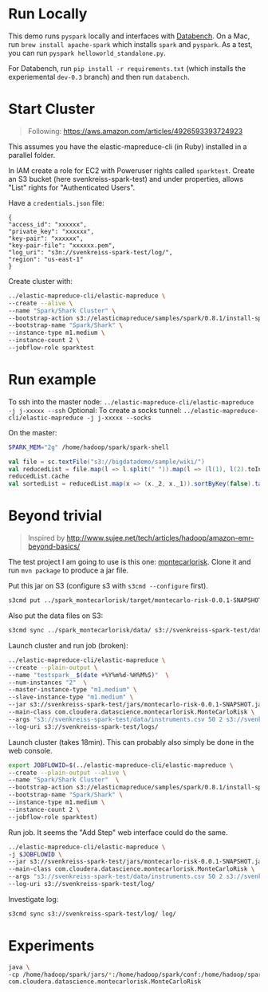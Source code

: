# Run Locally

This demo runs `pyspark` locally and interfaces with [Databench](https://github.com/svenkreiss/databench). On a Mac, run `brew install apache-spark` which installs `spark` and `pyspark`. As a test, you can run `pyspark helloworld_standalone.py`.

For Databench, run `pip install -r requirements.txt` (which installs the experiemental `dev-0.3` branch) and then run `databench`.


# Start Cluster

> Following: https://aws.amazon.com/articles/4926593393724923

This assumes you have the elastic-mapreduce-cli (in Ruby) installed in a parallel folder.

In IAM create a role for EC2 with Poweruser rights called `sparktest`.
Create an S3 bucket (here svenkreiss-spark-test) and under properties, allows "List" rights for "Authenticated Users".

Have a `credentials.json` file:

```
{
"access_id": "xxxxxx",
"private_key": "xxxxxx",
"key-pair": "xxxxxx",
"key-pair-file": "xxxxxx.pem",
"log_uri": "s3n://svenkreiss-spark-test/log/",
"region": "us-east-1"
}
```

Create cluster with:

```bash
../elastic-mapreduce-cli/elastic-mapreduce \
--create --alive \
--name "Spark/Shark Cluster" \
--bootstrap-action s3://elasticmapreduce/samples/spark/0.8.1/install-spark-shark.sh \
--bootstrap-name "Spark/Shark" \
--instance-type m1.medium \
--instance-count 2 \
--jobflow-role sparktest
```


# Run example

To ssh into the master node: `../elastic-mapreduce-cli/elastic-mapreduce -j j-xxxxx --ssh`
Optional: To create a socks tunnel: `../elastic-mapreduce-cli/elastic-mapreduce -j j-xxxxx --socks`

On the master:

```bash
SPARK_MEM="2g" /home/hadoop/spark/spark-shell
```

```scala
val file = sc.textFile("s3://bigdatademo/sample/wiki/")
val reducedList = file.map(l => l.split(" ")).map(l => (l(1), l(2).toInt)).reduceByKey(_+_, 3)
reducedList.cache
val sortedList = reducedList.map(x => (x._2, x._1)).sortByKey(false).take(50)
```


# Beyond trivial

> Inspired by http://www.sujee.net/tech/articles/hadoop/amazon-emr-beyond-basics/

The test project I am going to use is this one: [montecarlorisk](https://github.com/sryza/montecarlorisk). Clone it and run `mvn package` to produce a jar file.

Put this jar on S3 (configure s3 with `s3cmd --configure` first).

```bash
s3cmd put ../spark_montecarlorisk/target/montecarlo-risk-0.0.1-SNAPSHOT.jar s3://svenkreiss-spark-test/jars/
```

Also put the data files on S3:

```bash
s3cmd sync ../spark_montecarlorisk/data/ s3://svenkreiss-spark-test/data/
```

Launch cluster and run job (broken):

```bash
../elastic-mapreduce-cli/elastic-mapreduce \
--create --plain-output \
--name "testspark__$(date +%Y%m%d-%H%M%S)"  \
--num-instances "2"  \
--master-instance-type "m1.medium" \
--slave-instance-type "m1.medium" \
--jar s3://svenkreiss-spark-test/jars/montecarlo-risk-0.0.1-SNAPSHOT.jar \
--main-class com.cloudera.datascience.montecarlorisk.MonteCarloRisk \
--args "s3://svenkreiss-spark-test/data/instruments.csv 50 2 s3://svenkreiss-spark-test/data/means.csv s3://svenkreiss-spark-test/data/covariances.csv" \
--log-uri s3://svenkreiss-spark-test/logs/
```

Launch cluster (takes 18min). This can probably also simply be done in the web console.

```bash
export JOBFLOWID=$(../elastic-mapreduce-cli/elastic-mapreduce \
--create --plain-output --alive \
--name "Spark/Shark Cluster"  \
--bootstrap-action s3://elasticmapreduce/samples/spark/0.8.1/install-spark-shark.sh \
--bootstrap-name "Spark/Shark" \
--instance-type m1.medium \
--instance-count 2 \
--jobflow-role sparktest)
```

Run job. It seems the "Add Step" web interface could do the same.

```bash
../elastic-mapreduce-cli/elastic-mapreduce \
-j $JOBFLOWID \
--jar s3://svenkreiss-spark-test/jars/montecarlo-risk-0.0.1-SNAPSHOT.jar \
--main-class com.cloudera.datascience.montecarlorisk.MonteCarloRisk \
--args "s3://svenkreiss-spark-test/data/instruments.csv 50 2 s3://svenkreiss-spark-test/data/means.csv s3://svenkreiss-spark-test/data/covariances.csv" \
--log-uri s3://svenkreiss-spark-test/log/
```

Investigate log:

```bash
s3cmd sync s3://svenkreiss-spark-test/log/ log/
```


# Experiments

```bash
java \
-cp /home/hadoop/spark/jars/*:/home/hadoop/spark/conf:/home/hadoop/spark/jars/spark-assembly-0.8.1-incubating-hadoop1.0.4.jar:/home/hadoop/commons-math3-3.3.jar:/home/hadoop/montecarlorisk/target/montecarlo-risk-0.0.1-SNAPSHOT.jar \
com.cloudera.datascience.montecarlorisk.MonteCarloRisk
```
